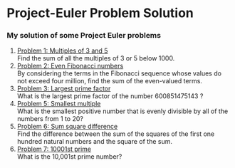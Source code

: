 # Project-Euler Problem Solution
### My solution of some Project Euler problems <br>
1. [Problem 1: Multiples of 3 and 5](Project-Euler-Problem-Solution/src/Problems) <br> Find the sum of all the multiples of 3 or 5 below 1000.
2. [Problem 2: Even Fibonacci numbers](Project-Euler-Problem-Solution/src/Problems/Problem2.java) <br> By considering the terms in the Fibonacci sequence whose values do not exceed four million, find the sum of the even-valued terms.
3. [Problem 3: Largest prime factor](Project-Euler-Problem-Solution/src/Problems/Problem3.java) <br> What is the largest prime factor of the number 600851475143 ? <br> 
4. [Problem 5: Smallest multiple](Project-Euler-Problem-Solution/src/Problems/Problem5.java) <br>What is the smallest positive number that is evenly divisible by all of the numbers from 1 to 20?
5. [Problem 6: Sum square difference](Project-Euler-Problem-Solution/src/Problems/Problem6.java) <br> Find the difference between the sum of the squares of the first one hundred natural numbers and the square of the sum.
6. [Problem 7: 10001st prime](Project-Euler-Problem-Solution/src/Problems/Problem7.java) <br> What is the 10,001st prime number?

